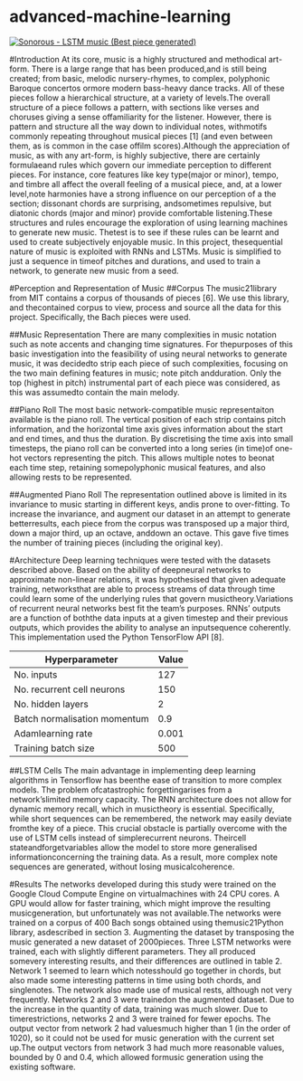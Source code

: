 # advanced-machine-learning

[![Sonorous - LSTM music (Best piece generated)](https://img.youtube.com/vi/HHRIzfl12fk/0.jpg)](https://www.youtube.com/watch?v=HHRIzfl12fk)

#Introduction
At its core, music is a highly structured and methodical art-form.  There is a large range that has been produced,and is still being created;  from basic,  melodic nursery-rhymes,  to complex,  polyphonic Baroque concertos ormore modern bass-heavy dance tracks.  All of these pieces follow a hierarchical structure, at a variety of levels.The  overall  structure  of  a  piece  follows  a  pattern,  with  sections  like  verses  and  choruses  giving  a  sense  offamiliarity for the listener.  However, there is pattern and structure all the way down to individual notes, withmotifs commonly repeating throughout musical pieces [1] (and even between them, as is common in the case offilm scores).Although the appreciation of music, as with any art-form, is highly subjective, there are certainly formulaeand rules which govern our immediate perception to different pieces.  For instance, core features like key type(major  or  minor),  tempo,  and  timbre  all  affect  the  overall  feeling  of  a  musical  piece,  and,  at  a  lower  level,note harmonies have a strong influence on our perception of a the section; dissonant chords are surprising, andsometimes repulsive, but diatonic chords (major and minor) provide comfortable listening.These structures and rules encourage the exploration of using learning machines to generate new music.  Thetest is to see if these rules can be learnt and used to create subjectively enjoyable music.  In this project, thesequential nature of music is exploited with RNNs and LSTMs.  Music is simplified to just a sequence in timeof pitches and durations, and used to train a network, to generate new music from a seed.

#Perception and Representation of Music
##Corpus
The music21library  from  MIT  contains  a  corpus  of  thousands  of  pieces  [6].   We  use  this  library,  and  thecontained corpus to view, process and source all the data for this project.  Specifically, the Bach pieces were used.

##Music Representation
There  are  many  complexities  in  music  notation  such  as  note  accents  and  changing  time  signatures.   For  thepurposes of this basic investigation into the feasibility of using neural networks to generate music, it was decidedto strip each piece of such complexities, focusing on the two main defining features in music;  note pitch andduration.  Only the top (highest in pitch) instrumental part of each piece was considered, as this was assumedto contain the main melody.

##Piano Roll
The most basic network-compatible music representaiton available is the piano roll.  The vertical position of each strip contains pitch information, and the horizontal time axis gives information about the start and end times, and thus the duration. By discretising the time axis into small timesteps, the piano roll can be converted into a long series (in time)of one-hot vectors representing the pitch.  This allows multiple notes to beonat each time step, retaining somepolyphonic musical features, and also allowing rests to be represented.

##Augmented Piano Roll
The representation outlined above is limited in its invariance to music starting in different keys, andis prone to over-fitting.  To increase the invariance, and augment our dataset in an attempt to generate betterresults, each piece from the corpus was transposed up a major third, down a major third, up an octave, anddown an octave.  This gave five times the number of training pieces (including the original key).

#Architecture
Deep learning techniques were tested with the datasets described above.  Based on the ability of deepneural networks to approximate non-linear relations, it was hypothesised that given adequate training, networksthat are able to process streams of data through time could learn some of the underlying rules that govern musictheory.Variations of recurrent neural networks best fit the team’s purposes.  RNNs’ outputs are a function of boththe data inputs at a given timestep and their previous outputs, which provides the ability to analyse an inputsequence coherently.  This implementation used the Python TensorFlow API [8].

| Hyperparameter | Value
| ------------- | ------------- |
| No.  inputs  | 127|
| No.  recurrent cell neurons  | 150|
| No.  hidden layers | 2 |
| Batch normalisation momentum  | 0.9|
| Adamlearning rate  | 0.001
| Training batch size  | 500|

##LSTM Cells
The main advantage in implementing deep learning algorithms in Tensorflow has beenthe ease of transition to more complex models.  The problem ofcatastrophic forgettingarises from a network’slimited memory capacity.  The RNN architecture does not allow for dynamic memory recall,  which in musictheory is essential.  Specifically, while short sequences can be remembered, the network may easily deviate fromthe key of a piece.  This crucial obstacle is partially overcome with the use of LSTM cells instead of simplerecurrent neurons.  Theircell stateandforgetvariables allow the model to store more generalised informationconcerning the training data.  As a result, more complex note sequences are generated, without losing musicalcoherence.

#Results
The  networks  developed  during  this  study  were  trained  on  the  Google  Cloud  Compute  Engine  on  virtualmachines with 24 CPU cores.  A GPU would allow for faster training, which might improve the resulting musicgeneration, but unfortunately was not available.The networks were trained on a corpus of 400 Bach songs obtained using themusic21Python library, asdescribed  in  section  3.   Augmenting  the  dataset  by  transposing  the  music  generated  a  new  dataset  of  2000pieces.  Three LSTM networks were trained, each with slightly different parameters.  They all produced somevery interesting results, and their differences are outlined in table 2.  Network 1 seemed to learn which notesshould go together in chords,  but also made some interesting patterns in time using both chords,  and singlenotes.  The network also made use of musical rests, although not very frequently.  Networks 2 and 3 were trainedon the augmented dataset.  Due to the increase in the quantity of data, training was much slower.  Due to timerestrictions,  networks  2  and  3  were  trained  for  fewer  epochs.   The  output  vector  from  network  2  had  valuesmuch higher than 1 (in the order of 1020), so it could not be used for music generation with the current set up.The output vectors from network 3 had much more reasonable values, bounded by 0 and 0.4, which allowed formusic generation using the existing software.
